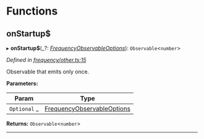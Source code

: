 

# Functions

<a id="onstartup_"></a>

##  onStartup$

▸ **onStartup$**(_?: *[FrequencyObservableOptions](../interfaces/_types_.frequencyobservableoptions.md)*): `Observable`<`number`>

*Defined in [frequency/other.ts:15](https://github.com/paritytech/js-libs/blob/a46b19a/packages/light.js/src/frequency/other.ts#L15)*

Observable that emits only once.

**Parameters:**

| Param | Type |
| ------ | ------ |
| `Optional` _ | [FrequencyObservableOptions](../interfaces/_types_.frequencyobservableoptions.md) |

**Returns:** `Observable`<`number`>

___


